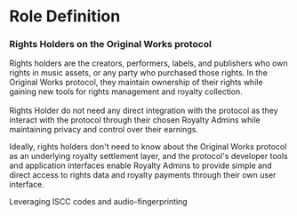 # Role Definition

### Rights Holders on the Original Works protocol

Rights holders are the creators, performers, labels, and publishers who own rights in music assets, or any party who purchased those rights. In the Original Works protocol, they maintain ownership of their rights while gaining new tools for rights management and royalty collection. \
\
Rights Holder do not need any direct integration with the protocol as they interact with the protocol through their chosen Royalty Admins while maintaining privacy and control over their earnings.

Ideally, rights holders don't need to know about the Original Works protocol as an underlying royalty settlement layer, and the protocol's developer tools and application interfaces enable Royalty Admins to provide simple and direct access to rights data and royalty payments through their own user interface.&#x20;

Leveraging ISCC codes and audio-fingerprinting&#x20;
